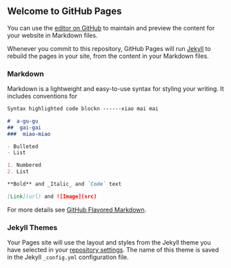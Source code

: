 ## Welcome to GitHub Pages

You can use the [editor on GitHub](https://github.com/jihongyao/jihongyao/edit/gh-pages/index.md) to maintain and preview the content for your website in Markdown files.

Whenever you commit to this repository, GitHub Pages will run [Jekyll](https://jekyllrb.com/) to rebuild the pages in your site, from the content in your Markdown files.

### Markdown

Markdown is a lightweight and easy-to-use syntax for styling your writing. It includes conventions for

```markdown
Syntax highlighted code blockn ------xiao mai mai

#  a-gu-gu
##  gai-gai
###  miao-miao

- Bulleted
- List

1. Numbered
2. List

**Bold** and _Italic_ and `Code` text

[Link](url) and ![Image](src)
```

For more details see [GitHub Flavored Markdown](https://guides.github.com/features/mastering-markdown/).

### Jekyll Themes

Your Pages site will use the layout and styles from the Jekyll theme you have selected in your [repository settings](https://github.com/jihongyao/jihongyao/settings/pages). The name of this theme is saved in the Jekyll `_config.yml` configuration file.

